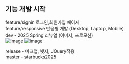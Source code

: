 ## 기능 개발 시작
feature/signin  로그인,회원가입 페이지 <br>
feature/responsive 반응형 개발 (Desktop, Laptop, Mobile) <br>
dev - 2025 Spring 리뉴얼 (이미지, 프로모션) <br>
![image](https://github.com/user-attachments/assets/282fa2d6-525e-4c9b-a42a-c806418f178c)
![image](https://github.com/user-attachments/assets/704b93d1-c7a6-4a65-9dff-9b568ea6196a)

release - 마크업, 뱃지, JQuery적용 <br>
master - starbucks2025
